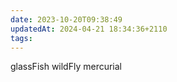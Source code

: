 ```yaml
---
date: 2023-10-20T09:38:49
updatedAt: 2024-04-21 18:34:36+2110
tags: 
---
```

glassFish
wildFly
mercurial